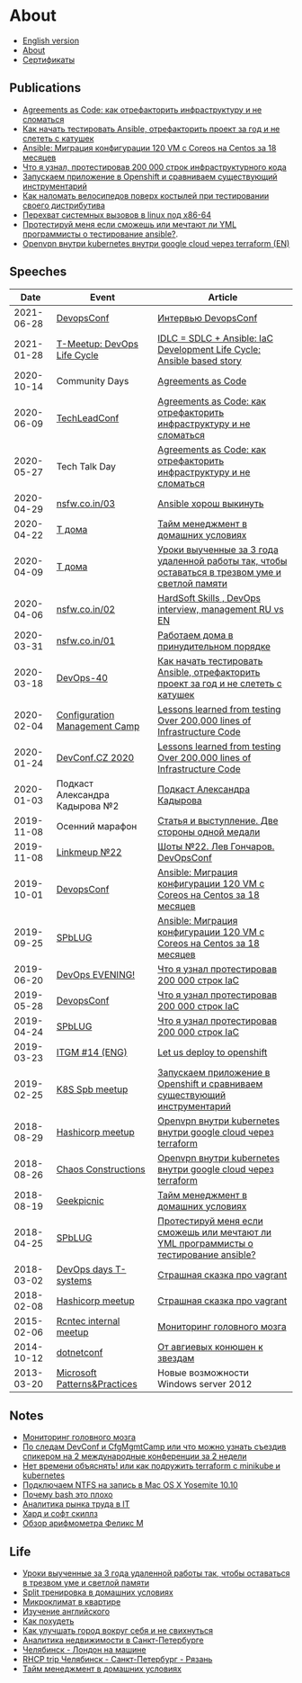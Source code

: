 # About

* [English version](README.md)
* [About](about.md)
* [Сертификаты](certs.md)

## Publications

* [Agreements as Code: как отрефакторить инфраструктуру и не сломаться](it/aac-ru.md)
* [Как начать тестировать Ansible, отрефакторить проект за год и не слететь с катушек](it/ansible-testing-ru.md)
* [Ansible: Миграция конфигурации 120 VM c Coreos на Centos за 18 месяцев](it/coreos2centos-ru.md)
* [Что я узнал, протестировав 200 000 строк инфраструктурного кода](it/200k-iac-ru.md)
* [Запускаем приложение в Openshift и сравниваем существующий инструментарий](it/deploy2openshift-ru.md)
* [Как наломать велосипедов поверх костылей при тестировании своего дистрибутива](it/how-to-test-custom-os-distr-ru.md)
* [Перехват системных вызовов в linux под x86-64](it/system-call-interception-in-linux-kernel-module-ru.md)
* [Протестируй меня если сможешь или мечтают ли YML программисты о тестирование ansible?](it/test-ansible-roles-via-testkitchen-inside-hyperv-ru.md).
* [Openvpn внутри kubernetes внутри google cloud через terraform (EN)](it/gce4vpn.md)

## Speeches

| Date       | Event | Article        |
|------------|-------|----------------|
| 2021-06-28 | [DevopsConf](https://devopsconf.io/moscow/2021) | [Интервью DevopsConf](https://www.youtube.com/watch?v=V54ZkGEnzfI)
| 2021-01-28 | [T-Meetup: DevOps Life Cycle](http://devopsconf.io/2021/dt-meetup) | [IDLC = SDLC + Ansible: IaC Development Life Cycle: Ansible based story](it/idlc-en.md) |
| 2020-10-14 | Community Days | [Agreements as Code](it/aac-ru.md) |
| 2020-06-09 | [TechLeadConf](https://techleadconf.ru/2020/abstracts/6772) | [Agreements as Code: как отрефакторить инфраструктуру и не сломаться](it/aac-ru.md) |
| 2020-05-27 | Tech Talk Day | [Agreements as Code: как отрефакторить инфраструктуру и не сломаться](it/aac-ru.md) |
| 2020-04-29 | [nsfw.co.in/03](https://github.com/nsfw-podcasts/nsfw-coin/blob/master/episodes/03.md) | [Ansible хорош выкинуть](https://music.yandex.ru/album/10318378/track/65562747) |
| 2020-04-22 | [T дома](https://www.t-systems.com/) | [Тайм менеджмент в домашних условиях](life/time-management-irl-en.md) |
| 2020-04-09 | [T дома](https://www.t-systems.com/) | [Уроки выученные за 3 года удаленной работы так, чтобы оставаться в трезвом уме и светлой памяти](life/remote-work-ru.md) |
| 2020-04-06 | [nsfw.co.in/02](https://github.com/nsfw-podcasts/nsfw-coin/blob/master/episodes/02.md) | [HardSoft Skills , DevOps interview, management RU vs EN](https://music.yandex.ru/album/10318378/track/64443722) |
| 2020-03-31 | [nsfw.co.in/01](https://github.com/nsfw-podcasts/nsfw-coin/blob/master/episodes/01.md) | [Работаем дома в принудительном порядке](https://music.yandex.ru/album/10318378/track/64324269) |
| 2020-03-18 | [DevOps-40](https://www.meetup.com/DevOps-40/events/269140089/) | [Как начать тестировать Ansible, отрефакторить проект за год и не слететь с катушек](it/ansible-testing-ru.md) |
| 2020-02-04 | [Configuration Management Camp](https://cfp.cfgmgmtcamp.be/2020/talk/VQGZUG/) | [Lessons learned from testing Over 200,000 lines of Infrastructure Code](it/200k-iac-ru.md) |
| 2020-01-24 | [DevConf.CZ 2020](https://www.devconf.info/cz/) | [Lessons learned from testing Over 200,000 lines of Infrastructure Code](it/200k-iac-ru.md) |
| 2020-01-03 | Подкаст Александра Кадырова №2 | [Подкаст Александра Кадырова](https://podcast.kadyrov.dev/senior-yaml-developer/) |
| 2019-11-08 | Осенний марафон | [Статья и выступление. Две стороны одной медали](life/how-to-make-speech.md) |
| 2019-11-08 | [Linkmeup №22](https://linkmeup.ru/blog/495.html) | [Шоты №22. Лев Гончаров. DevOpsConf](https://linkmeup.ru/blog/495.html) |
| 2019-10-01 | [DevopsConf](https://devopsconf.io/moscow/2019/meetups#2331050) | [Ansible: Миграция конфигурации 120 VM c Coreos на Centos за 18 месяцев](it/coreos2centos-ru.md) |
| 2019-09-25 | [SPbLUG](http://spblug.org/) | [Ansible: Миграция конфигурации 120 VM c Coreos на Centos за 18 месяцев](it/coreos2centos-ru.md) |
| 2019-06-20 | [DevOps EVENING!](https://vk.com/wall-55518582_883) | [Что я узнал протестировав 200 000 строк IaC](it/200k-iac-ru.md) |
| 2019-05-28 | [DevopsConf](http://devopsconf.io/moscow-rit/2019/abstracts/4906) | [Что я узнал протестировав 200 000 строк IaC](it/200k-iac-ru.md) |
| 2019-04-24 | [SPbLUG](http://spblug.org/) | [Что я узнал протестировав 200 000 строк IaC](it/200k-iac-ru.md) |
| 2019-03-23 | [ITGM #14 (ENG)](https://piter-united.ru/#rec91713889) | [Let us deploy to openshift](it/deploy2openshift-ru.md) |
| 2019-02-25 | [K8S Spb meetup](https://www.meetup.com/kubernetes-spb/events/258970186/) | [Запускаем приложение в Openshift и сравниваем существующий инструментарий](it/deploy2openshift-ru.md) |
| 2018-08-29 | [Hashicorp meetup](https://www.meetup.com/St-Petersburg-Russia-HashiCorp-User-Group/events/253644141/) | [Openvpn внутри kubernetes внутри google cloud через terraform](it/gce4vpn.md) |
| 2018-08-26 | [Chaos Constructions](https://chaosconstructions.ru/) | [Openvpn внутри kubernetes внутри google cloud через terraform](it/gce4vpn.md) |
| 2018-08-19 | [Geekpicnic](https://vk.com/geekpicnicspb2018) | [Тайм менеджмент в домашних условиях](life/time-management-irl-ru.md) |
| 2018-04-25 | [SPbLUG](http://spblug.org/) | [Протестируй меня если сможешь или мечтают ли YML программисты о тестирование ansible?](it/test-ansible-roles-via-testkitchen-inside-hyperv-ru.md) |
| 2018-03-02 | [DevOps days T-systems](https://www.t-systems.com/) | [Страшная сказка про vagrant](it/how-to-test-custom-os-distr-ru.md) |
| 2018-02-08 | [Hashicorp meetup](https://www.meetup.com/St-Petersburg-Russia-HashiCorp-User-Group/events/247154437/) | [Страшная сказка про vagrant](it/how-to-test-custom-os-distr-ru.md) |
| 2015-02-06 | [Rcntec internal meetup](https://www.rcntec.com/en) | [Мониторинг головного мозга](it/about-monitoring-ru.md) |
| 2014-10-12 | [dotnetconf](http://dotnetconf.ru/materialy/monitoringandalerting) | [От авгиевых конюшен к звездам](it/monolith-to-microservices.md) |
| 2013-03-20 | [Microsoft Patterns&Practices](http://ineta.ru/MPPC/Meeting/2013-03-20-18-30) | Новые возможности Windows server 2012 |

## Notes

* [Мониторинг головного мозга](it/about-monitoring-ru.md)
* [По следам DevConf и CfgMgmtCamp или что можно узнать съездив спикером на 2 международные конференции за 2 недели](https://habr.com/en/post/487432/)
* [Нет времени объяснять! или как подружить terraform с minikube и kubernetes](https://habr.com/post/340884/)
* [Подключаем NTFS на запись в Mac OS X Yosemite 10.10](https://habr.com/post/246517/)
* [Почему bash это плохо](it/make-cm-not-bash-ru.md)
* [Аналитика рынка труда в IT](it/about-it-ru.md)
* [Хард и софт скиллз](it/hard-soft-skills-ru.md)
* [Обзор арифмометра Феликс М](it/felix-m-review-ru.md)

## Life

* [Уроки выученные за 3 года удаленной работы так, чтобы оставаться в трезвом уме и светлой памяти](life/remote-work-ru.md)
* [Split тренировка в домашних условиях](life/workout-split.md)
* [Микроклимат в квартире](life/microclimate.md)
* [Изучение английского](life/how-to-english-ru.md)
* [Как похудеть](life/how-to-lose-weight-ru.md)
* [Как улучшать город вокруг себя и не свихнуться](life/how-to-improve-city-ru.md)
* [Аналитика недвижимости в Санкт-Петербурге](life/about-aparts.md)
* [Челябинск - Лондон на машине](http://autokadabra.ru/shouts/53220)
* [RHCP trip Челябинск - Санкт-Петербург - Рязань](http://autokadabra.ru/shouts/51038)
* [Тайм менеджмент в домашних условиях](life/time-management-irl-ru.md)
